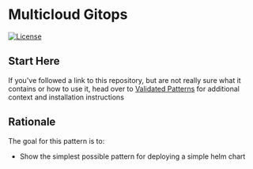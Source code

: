 # Multicloud Gitops

[![License](https://img.shields.io/badge/License-Apache%202.0-blue.svg)](https://opensource.org/licenses/Apache-2.0)

## Start Here

If you've followed a link to this repository, but are not really sure what it contains
or how to use it, head over to [Validated Patterns](https://validatedpatterns.io/)
for additional context and installation instructions

## Rationale

The goal for this pattern is to:

* Show the simplest possible pattern for deploying a simple helm chart

